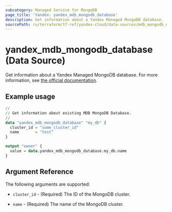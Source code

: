 ```yaml
---
subcategory: Managed Service for MongoDB
page_title: 'Yandex: yandex_mdb_mongodb_database'
description: Get information about a Yandex Managed MongoDB database.
sourcePath: ru/terraform/tf-ref/yandex-cloud/data-sources/mdb_mongodb_database.md
---
```


# yandex_mdb_mongodb_database (Data Source)

Get information about a Yandex Managed MongoDB database. For more information, see [the official documentation](https://yandex.cloud/docs/managed-mongodb/).

## Example usage

```terraform
//
// Get information about existing MDB MongoDB Database.
//
data "yandex_mdb_mongodb_database" "my_db" {
  cluster_id = "some_cluster_id"
  name       = "test"
}

output "owner" {
  value = data.yandex_mdb_mongodb_database.my_db.name
}
```

## Argument Reference

The following arguments are supported:

* `cluster_id` - (Required) The ID of the MongoDB cluster.

* `name` - (Required) The name of the MongoDB cluster.

